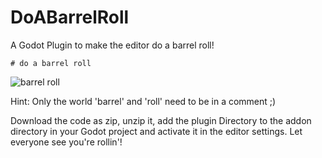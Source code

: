 # DoABarrelRoll
A Godot Plugin to make the editor do a barrel roll!

`# do a barrel roll`

![barrel roll](https://user-images.githubusercontent.com/51323316/151414236-69b01c6c-ec06-480b-becd-653e6eb95ac1.gif)

Hint: Only the world 'barrel' and 'roll' need to be in a comment ;)

Download the code as zip, unzip it, add the plugin Directory to the addon directory in your Godot project and activate it in the editor settings. 
Let everyone see you're rollin'!
